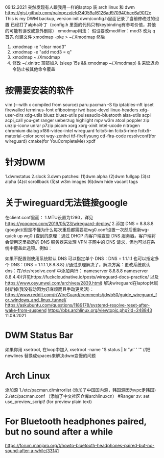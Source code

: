 09.12.2021 突然发现有人跟我用一样的laptop 装 arch linux 和 dwm https://gist.github.com/palopezv/efd34059af6126ad970940bcc6a90f2e
This is my DWM backup, version init
dwm/config.h里面记录了当前修改过的设置
已经打了alpha补丁（config.h 里面的代码只有keybinding有参考价值，其他的可能有误改或意外删除）
xmodmap用法：
假设要改modifier：mod3 改为 q
首先 创建文件 
xmodmap -pke > ~/.Xmodmap
然后
1. xmodmap -e "clear mod3"
2. xmodmap -e "add mod3 = q"
3. xmodmap ~./Xmodmap 
4. 修改 ~/.xinitrc 顶部加入 (sleep 15s && xmodmap ~/.Xmodmap) & 来延迟命令防止被其他命令覆盖

# 按需要安装的软件
vim (--with x compiled from source)
paru
pacman -S tlp iptables-nft ipset firewalled terminus-font efibootmgr iwd base-devel linux-headers xdg-user-dirs xdg-utils bluez bluez-utils pulseaudio-bluetooth alsa-utils acpi acpi_call you-get ranger ueberzug highlight mpv w3m atool poppler zip unzip-iconv unrar p7zip picom xorg xorg-xinit intel-ucode nitrogen chromium dialog xf86-video-intel wireguard fcitx5-im fcitx5-rime fcitx5-material-color scrot wqy-zenhei ttf-fireflysung otf-fira-code resolvconf(for wireguard) cmake(for YouCompleteMe) xpdf
# 针对DWM
1.dwmstatus
2.slock
3.dwm patches:
(1)dwm alpha
(2)dwm fullgap
(3)st alpha
(4)st scrollback
(5)st  w3m images
(6)dwm hide vacant tags
# 关于wireguard无法链接google
在client.conf里面：
1.MTU设置为1280，详见 https://yooooex.com/2019/05/23/wireguard-deploy/
2.添加 DNS = 8.8.8.8 (google)(但是不懂为什么每次重启都需要进wg0.conf设置一次然后重新wg-quick up wg0 {查到的原理：通过 DHCP 向客户端宣告 DNS 服务器。客户端将会使用这里指定的 DNS 服务器来处理 VPN 子网中的 DNS 请求，但也可以在系统中覆盖此选项。例如：

如果不配置则使用系统默认 DNS
可以指定单个 DNS：DNS = 1.1.1.1
也可以指定多个 DNS：DNS = 1.1.1.1,8.8.8.8}
//通过原理解决了，解决方案：更改系统默认dns：在/etc/resolve.conf 中添加两行：
nameserver 8.8.8.8
nameserver 8.8.4.4)(详见https://fuckcloudnative.io/posts/wireguard-docs-practice/ 以及 https://www.osyunwei.com/archives/2839.html)
解决wireguard在laptop休眠时断掉(我没有动因为好麻烦而且手动更灵活)：
https://www.reddit.com/r/WireGuard/comments/jdwb50/guide_wireguard_for_windows_and_linux_tunnel/
https://askubuntu.com/questions/1189178/systemd-resolve-reset-after-wake-from-suspend
https://bbs.archlinux.org/viewtopic.php?id=248843
11.09.2021
# DWM Status Bar
如果你用 xsetroot, 在loop中加入 xsetroot -name "$ status | tr '\n' ' '" //把newlines 替换成spaces来解决dwm变慢的问题
# Arch Linux
添加源
1./etc/pacman.d/mirrorlist (添加了中国国内源，韩国源因为vpc走韩国)
2./etc/pacman.conf （添加了中文社区仓库archlinuxcn）
#Ranger
zv: set use_preview_script! (for preview plain text)
# For Bluetooth headphones paired, but no sound after a while
https://forum.manjaro.org/t/howto-bluetooth-headphones-paired-but-no-sound-after-a-while/33141
